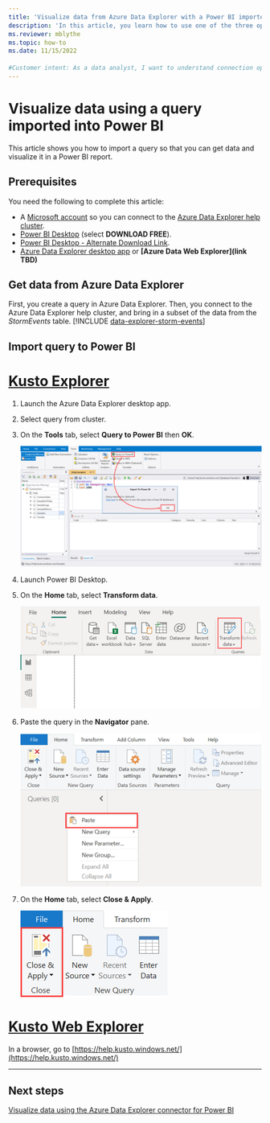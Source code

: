 ```yaml
---
title: 'Visualize data from Azure Data Explorer with a Power BI imported query'
description: 'In this article, you learn how to use one of the three options for visualizing data in Power BI: importing a query from Azure Data Explorer.'
ms.reviewer: mblythe
ms.topic: how-to
ms.date: 11/15/2022

#Customer intent: As a data analyst, I want to understand connection options in Power BI so I can choose the option most appropriate to my scenario.
---
```


# Visualize data using a query imported into Power BI

This article shows you how to import a query so that you can get data and visualize it in a Power BI report.

## Prerequisites

You need the following to complete this article:

* A [Microsoft account](https://account.microsoft.com/account/Account?ru=https%3A%2F%2Faccount.microsoft.com%2F&destrt=home.landing) so you can connect to the [Azure Data Explorer help cluster](https://dataexplorer.azure.com/clusters/help/databases/samples).
* [Power BI Desktop](https://powerbi.microsoft.com/get-started/) (select **DOWNLOAD FREE**).
* [Power BI Desktop - Alternate Download Link](https://www.microsoft.com/download/details.aspx?id=58494).
* [Azure Data Explorer desktop app](kusto/tools/kusto-explorer.md) or **[Azure Data Web Explorer](link TBD)**

## Get data from Azure Data Explorer

First, you create a query in Azure Data Explorer. Then, you connect to the Azure Data Explorer help cluster, and bring in a subset of the data from the *StormEvents* table. [!INCLUDE [data-explorer-storm-events](includes/data-explorer-storm-events.md)]

## Import query to Power BI

# [Kusto Explorer](#tab/kusto-explorer/)

1. Launch the Azure Data Explorer desktop app.
1. Select query from cluster.
1. On the **Tools** tab, select **Query to Power BI** then **OK**.

    ![Export query.](media/power-bi-imported-query/export-query.png)

1. Launch Power BI Desktop.
1. On the **Home** tab, select **Transform data**.

    ![Transform data.](media/power-bi-imported-query/transform-data.png)

1. Paste the query in the **Navigator** pane.

    ![Paste query.](media/power-bi-imported-query/paste-query.png)

1. On the **Home** tab, select **Close & Apply**.

    ![Close and apply.](media/power-bi-imported-query/close-apply.png)

# [Kusto Web Explorer](#tab/kusto-web-explorer/)

In a browser, go to [https://help.kusto.windows.net/](https://help.kusto.windows.net/)

---

## Next steps

[Visualize data using the Azure Data Explorer connector for Power BI](power-bi-connector.md)
